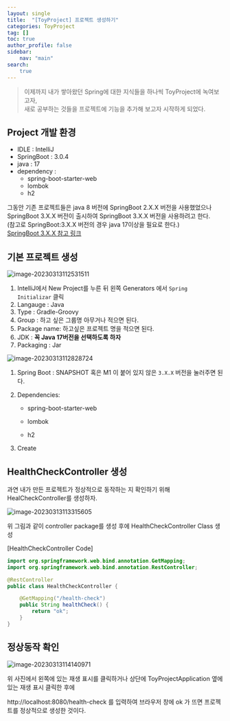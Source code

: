 ```yaml
---
layout: single
title:  "[ToyProject] 프로젝트 생성하기"
categories: ToyProject
tag: []
toc: true   
author_profile: false
sidebar:
    nav: "main"
search:
    true
---
```



> 이제까지 내가 쌓아왔던 Spring에 대한 지식들을 하나씩 ToyProject에 녹여보고자,  
> 새로 공부하는 것들을 프로젝트에 기능을 추가해 보고자 시작하게 되었다.



## Project 개발 환경

- IDLE : IntelliJ
- SpringBoot : 3.0.4
- java : 17
- dependency : 
    - spring-boot-starter-web
    - lombok
    - h2    

그동안 기존 프로젝트들은 java 8 버전에 SpringBoot 2.X.X 버전을 사용했었으나 SpringBoot 3.X.X 버전이 출시하여 SpringBoot 3.X.X 버전을 사용하려고 한다.   
(참고로 SpringBoot:3.X.X 버전의 경우 java 17이상을 필요로 한다.)    
[SpringBoot 3.X.X 참고 링크](https://spring.io/blog/2022/05/24/preparing-for-spring-boot-3-0)



## 기본 프로젝트 생성 



![image-20230313112531511]({{site.url}}/images/2023-03-13-ToyProject/image-20230313112531511.png)



1. IntelliJ에서 New Project를 누른 뒤 왼쪽 Generators 에서 `Spring Initializar` 클릭
2. Langauge : Java
3. Type : Gradle-Groovy
4. Group : 하고 싶은 그룹명 아무거나 적으면 된다.
5. Package name: 하고싶은 프로젝트 명을 적으면 된다. 
6. JDK : **꼭 Java 17버전을 선택하도록 하자**
7. Packaging : Jar



![image-20230313112828724]({{site.url}}/images/2023-03-13-ToyProject/image-20230313112828724.png)

1. Spring Boot : SNAPSHOT 혹은 M1 이 붙어 있지 않은 `3.X.X` 버전을 눌러주면 된다.

2. Dependencies:

   * spring-boot-starter-web

   * lombok

   * h2    

3. Create 



## HealthCheckController 생성

과연 내가 만든 프로젝트가 정상적으로 동작하는 지 확인하기 위해 HealCheckController를 생성하자.



![image-20230313113315605]({{site.url}}/images/2023-03-13-ToyProject/image-20230313113315605.png)

위 그림과 같이 controller package를 생성 후에 HealthCheckController Class 생성

[HealthCheckController Code]

```java
import org.springframework.web.bind.annotation.GetMapping;
import org.springframework.web.bind.annotation.RestController;

@RestController
public class HealthCheckController {

    @GetMapping("/health-check")
    public String healthCheck() {
        return "ok";
    }
}
```



## 정상동작 확인



![image-20230313114140971]({{site.url}}/images/2023-03-13-ToyProject/image-20230313114140971.png)

위 사진에서 왼쪽에 있는 재생 표시를 클릭하거나 상단에 ToyProjectApplication 옆에 있는 재생 표시 클릭한 후에 

http://localhost:8080/health-check 를 입력하여 브라우저 창에 ok 가 뜨면 프로젝트를 정상적으로 생성한 것이다.
